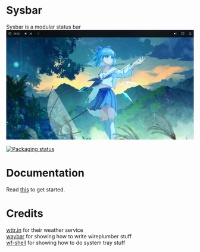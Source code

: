 # Sysbar
Sysbar is a modular status bar<br>
![preview](https://github.com/System64fumo/sysbar/blob/main/preview.jpg "preview")

[![Packaging status](https://repology.org/badge/vertical-allrepos/sysbar.svg)](https://repology.org/project/sysbar/versions)

# Documentation
Read [this](https://github.com/System64fumo/sysbar/blob/main/DOCUMENTATION.md "documentation") to get started.<br>

# Credits
[wttr.in](https://github.com/chubin/wttr.in) for their weather service<br>
[waybar](https://github.com/Alexays/Waybar) for showing how to write wireplumber stuff<br>
[wf-shell](https://github.com/WayfireWM/wf-shell) for showing how to do system tray stuff<br>
